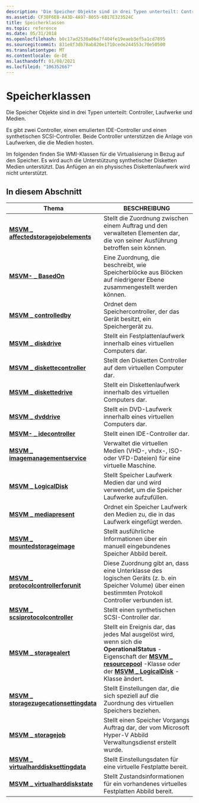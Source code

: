 ```yaml
---
description: 'Die Speicher Objekte sind in drei Typen unterteilt: Controller, Laufwerke und Medien.'
ms.assetid: CF38F6E8-A43D-4A97-8055-6B17E323524C
title: Speicherklassen
ms.topic: reference
ms.date: 05/31/2018
ms.openlocfilehash: b0c17ad2530a86e7f404fe19eaeb3ef5a1cd7895
ms.sourcegitcommit: 831e8f3db78ab820e1710cede244553c70e50500
ms.translationtype: MT
ms.contentlocale: de-DE
ms.lasthandoff: 01/08/2021
ms.locfileid: "106352667"
---
```

# <a name="storage-classes"></a>Speicherklassen

Die Speicher Objekte sind in drei Typen unterteilt: Controller, Laufwerke und Medien.

Es gibt zwei Controller, einen emulierten IDE-Controller und einen synthetischen SCSI-Controller. Beide Controller unterstützen die Anlage von Laufwerken, die die Medien hosten.

Im folgenden finden Sie WMI-Klassen für die Virtualisierung in Bezug auf den Speicher. Es wird auch die Unterstützung synthetischer Disketten Medien unterstützt. Das Anfügen an ein physisches Diskettenlaufwerk wird nicht unterstützt.

## <a name="in-this-section"></a>In diesem Abschnitt



| Thema                                                                                      | BESCHREIBUNG                                                                                                                                                                                                       |
|--------------------------------------------------------------------------------------------|-------------------------------------------------------------------------------------------------------------------------------------------------------------------------------------------------------------------|
| [**MSVM \_ affectedstoragejobelements**](msvm-affectedstoragejobelement.md)<br/>       | Stellt die Zuordnung zwischen einem Auftrag und den verwalteten Elementen dar, die von seiner Ausführung betroffen sein können.<br/>                                                                                               |
| [**MSVM- \_ BasedOn**](msvm-basedon.md)<br/>                                           | Eine Zuordnung, die beschreibt, wie Speicherblöcke aus Blöcken auf niedrigerer Ebene zusammengestellt werden können.<br/>                                                                                                           |
| [**MSVM \_ controlledby**](msvm-controlledby.md)<br/>                                 | Ordnet dem Speichercontroller, der das Gerät besitzt, ein Speichergerät zu.<br/>                                                                                                                          |
| [**MSVM \_ diskdrive**](msvm-diskdrive.md)<br/>                                       | Stellt ein Festplattenlaufwerk innerhalb eines virtuellen Computers dar.<br/>                                                                                                                                              |
| [**MSVM \_ diskettecontroller**](msvm-diskettecontroller.md)<br/>                     | Stellt den Disketten Controller auf dem virtuellen Computer dar.<br/>                                                                                                                                               |
| [**MSVM \_ diskettedrive**](msvm-diskettedrive.md)<br/>                               | Stellt ein Diskettenlaufwerk innerhalb des virtuellen Computers dar.<br/>                                                                                                                                                  |
| [**MSVM \_ dvddrive**](msvm-dvddrive.md)<br/>                                         | Stellt ein DVD-Laufwerk innerhalb eines virtuellen Computers dar.<br/>                                                                                                                                                    |
| [**MSVM- \_ idecontroller**](msvm-idecontroller.md)<br/>                               | Stellt einen IDE-Controller dar.<br/>                                                                                                                                                                          |
| [**MSVM \_ imagemanagementservice**](msvm-imagemanagementservice.md)<br/>             | Verwaltet die virtuellen Medien (VHD-, vhdx-, ISO-oder VFD-Dateien) für eine virtuelle Maschine.<br/>                                                                                                                    |
| [**MSVM \_ LogicalDisk**](msvm-logicaldisk.md)<br/>                                   | Stellt Speicher Laufwerk Medien dar und wird verwendet, um die Speicher Laufwerke aufzufüllen.<br/>                                                                                                                             |
| [**MSVM \_ mediapresent**](msvm-mediapresent.md)<br/>                                 | Ordnet ein Speicher Laufwerk den Medien zu, die in das Laufwerk eingefügt werden.<br/>                                                                                                                                     |
| [**MSVM \_ mountedstorageimage**](msvm-mountedstorageimage.md)<br/>                   | Stellt ausführliche Informationen über ein manuell eingebundenes Speicher Abbild bereit.<br/>                                                                                                                                  |
| [**MSVM \_ protocolcontrollerforunit**](msvm-protocolcontrollerforunit.md)<br/>       | Diese Zuordnung gibt an, dass eine Unterklasse des logischen Geräts (z. b. ein Speicher Volume) über einen bestimmten Protokoll Controller verbunden ist.<br/>                                                       |
| [**MSVM \_ scsiprotocolcontroller**](msvm-scsiprotocolcontroller.md)<br/>             | Stellt einen synthetischen SCSI-Controller dar.<br/>                                                                                                                                                                |
| [**MSVM \_ storagealert**](msvm-storagealert.md)<br/>                                 | Stellt ein Ereignis dar, das jedes Mal ausgelöst wird, wenn sich die **OperationalStatus** -Eigenschaft der [**MSVM \_ resourcepool**](msvm-resourcepool.md) -Klasse oder der [**MSVM \_ LogicalDisk**](msvm-logicaldisk.md) -Klasse ändert.<br/> |
| [**MSVM \_ storagezugecationsettingdata**](msvm-storageallocationsettingdata.md)<br/> | Stellt Einstellungen dar, die sich speziell auf die Zuordnung des virtuellen Speichers beziehen.<br/>                                                                                                                         |
| [**MSVM \_ storagejob**](msvm-storagejob.md)<br/>                                     | Stellt einen Speicher Vorgangs Auftrag dar, der vom Microsoft Hyper-V Abbild Verwaltungsdienst erstellt wurde.<br/>                                                                                                          |
| [**MSVM \_ virtualharddisksettingdata**](msvm-virtualharddisksettingdata.md)<br/>     | Stellt Einstellungsdaten für eine virtuelle Festplatte bereit.<br/>                                                                                                                                                         |
| [**MSVM \_ virtualharddiskstate**](msvm-virtualharddiskstate.md)<br/>                 | Stellt Zustandsinformationen für ein vorhandenes virtuelles Festplatten Abbild bereit.<br/>                                                                                                                                    |



 

 

 




